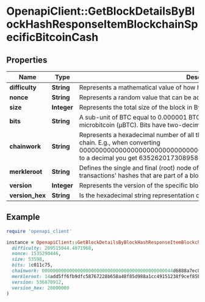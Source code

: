 # OpenapiClient::GetBlockDetailsByBlockHashResponseItemBlockchainSpecificBitcoinCash

## Properties

| Name | Type | Description | Notes |
| ---- | ---- | ----------- | ----- |
| **difficulty** | **String** | Represents a mathematical value of how hard it is to find a valid hash for this block. |  |
| **nonce** | **String** | Represents a random value that can be adjusted to satisfy the Proof of Work. |  |
| **size** | **Integer** | Represents the total size of the block in Bytes. |  |
| **bits** | **String** | A sub-unit of BTC equal to 0.000001 BTC, or 100 Satoshi, and is the same as microbitcoin (μBTC). Bits have two-decimal precision. |  |
| **chainwork** | **String** | Represents a hexadecimal number of all the hashes necessary to produce the current chain. E.g., when converting 0000000000000000000000000000000000000000000086859f7a841475b236fd to a decimal you get 635262017308958427068157 hashes, or 635262 exahashes. |  |
| **merkleroot** | **String** | Defines the single and final (root) node of a Merkle tree. It is the combined hash of all transactions&#39; hashes that are part of a blockchain block. |  |
| **version** | **Integer** | Represents the version of the specific block on the blockchain. |  |
| **version_hex** | **String** | Is the hexadecimal string representation of the block&#39;s version. |  |

## Example

```ruby
require 'openapi_client'

instance = OpenapiClient::GetBlockDetailsByBlockHashResponseItemBlockchainSpecificBitcoinCash.new(
  difficulty: 209515044.4071968,
  nonce: 1535290446,
  size: 53598,
  bits: 1c011c75,
  chainwork: 000000000000000000000000000000000000000000000044d6888a7ec8caf0ce,
  merkleroot: 14add5ff6fb9dfc58767228b658a48f85d988a1cc49151238f9cef85b53e54d2,
  version: 536870912,
  version_hex: 20000000
)
```

